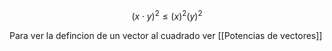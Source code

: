 $$(x \cdot y)^2 \le (x)^2(y)^2$$

Para ver la defincion de un vector al cuadrado ver [[Potencias de vectores]]